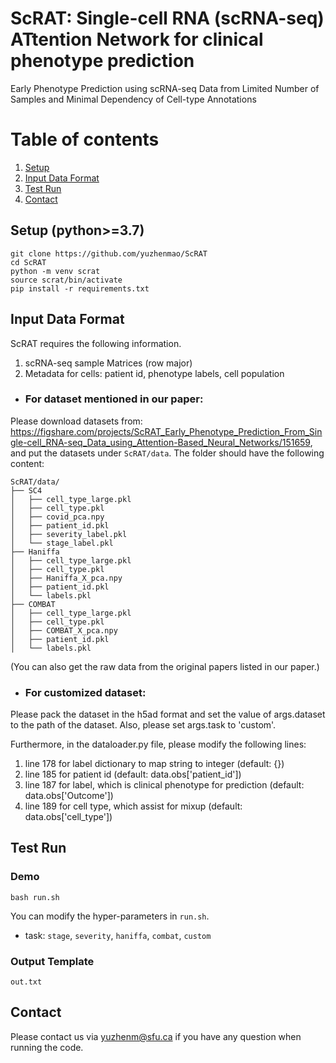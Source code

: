 ScRAT: Single-cell RNA (scRNA-seq) ATtention Network for clinical phenotype prediction
==========
Early Phenotype Prediction using scRNA-seq Data from Limited Number of Samples and Minimal Dependency of Cell-type Annotations

# Table of contents
1. [Setup](#setup)
2. [Input Data Format](#input-data-format)
3. [Test Run](#test-run)
4. [Contact](#contact)

## Setup (python>=3.7)

```
git clone https://github.com/yuzhenmao/ScRAT
cd ScRAT
python -m venv scrat
source scrat/bin/activate
pip install -r requirements.txt
```

## Input Data Format
ScRAT requires the following information.
1) scRNA-seq sample Matrices (row major)
2) Metadata for cells: patient id, phenotype labels, cell population

* ### For dataset mentioned in our paper:
Please download datasets from: https://figshare.com/projects/ScRAT_Early_Phenotype_Prediction_From_Single-cell_RNA-seq_Data_using_Attention-Based_Neural_Networks/151659, and put the datasets under `ScRAT/data`. The folder should have the following content:
```
ScRAT/data/
├── SC4
│   ├── cell_type_large.pkl
│   ├── cell_type.pkl
│   ├── covid_pca.npy
│   ├── patient_id.pkl
│   ├── severity_label.pkl
│   └── stage_label.pkl
├── Haniffa
│   ├── cell_type_large.pkl
│   ├── cell_type.pkl
│   ├── Haniffa_X_pca.npy
│   ├── patient_id.pkl
│   └── labels.pkl
├── COMBAT
│   ├── cell_type_large.pkl
│   ├── cell_type.pkl
│   ├── COMBAT_X_pca.npy
│   ├── patient_id.pkl
│   └── labels.pkl

```
(You can also get the raw data from the original papers listed in our paper.)

* ###  For customized dataset:
Please pack the dataset in the h5ad format and set the value of args.dataset to the path of the dataset. Also, please set args.task to 'custom'.

Furthermore, in the dataloader.py file, please modify the following lines: 
  1) line 178 for label dictionary to map string to integer (default: {})
  2) line 185 for patient id (default: data.obs['patient_id'])
  3) line 187 for label, which is clinical phenotype for prediction (default: data.obs['Outcome']) 
  4) line 189 for cell type, which assist for mixup (default: data.obs['cell_type']) 
  
## Test Run
### Demo
```
bash run.sh
```

You can modify the hyper-parameters in `run.sh`.
- task: `stage`, `severity`, `haniffa`, `combat`, `custom`

### Output Template
`out.txt`

## Contact
Please contact us via yuzhenm@sfu.ca if you have any question when running the code.

